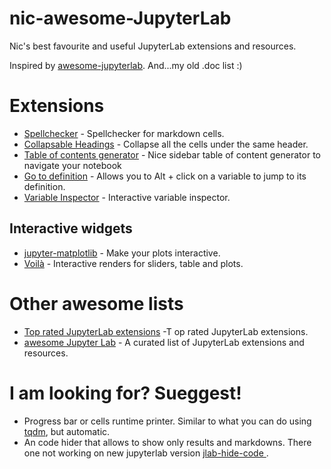 # nic-awesome-JupyterLab
Nic's best favourite and useful JupyterLab extensions and resources. 

Inspired by [awesome-jupyterlab](https://github.com/mauhai/awesome-jupyterlab). And...my old .doc list :)


# Extensions
- [Spellchecker](https://github.com/ijmbarr/jupyterlab_spellchecker) - Spellchecker for markdown cells.
- [Collapsable Headings](https://github.com/aquirdTurtle/Collapsible_Headings) - Collapse all the cells under the same header.
- [Table of contents generator](https://github.com/jupyterlab/jupyterlab-toc) - Nice sidebar table of content generator to navigate your notebook
- [Go to definition](https://github.com/krassowski/jupyterlab-go-to-definition) - Allows you to Alt + click on a variable to jump to its definition.
- [Variable Inspector](https://github.com/lckr/jupyterlab-variableInspector) - Interactive variable inspector.

## Interactive widgets
- [jupyter-matplotlib](https://github.com/matplotlib/jupyter-matplotlib) - Make your plots interactive.
- [Voilà](https://github.com/voila-dashboards/voila) - Interactive renders for sliders, table and plots.

# Other awesome lists
- [Top rated JupyterLab extensions](https://awesomeopensource.com/projects/jupyterlab-extension) -T op rated JupyterLab extensions.
- [awesome Jupyter Lab](https://github.com/mauhai/awesome-jupyterlab) - A curated list of JupyterLab extensions and resources.


# I am looking for? Sueggest!
- Progress bar or cells runtime printer. Similar to what you can do using [tqdm](https://github.com/tqdm/tqdm), but automatic.
- An code hider that allows to show only results and markdowns. There one not working on new jupyterlab version
[jlab-hide-code ](https://github.com/AixViPMaP/jlab-hide-code).



